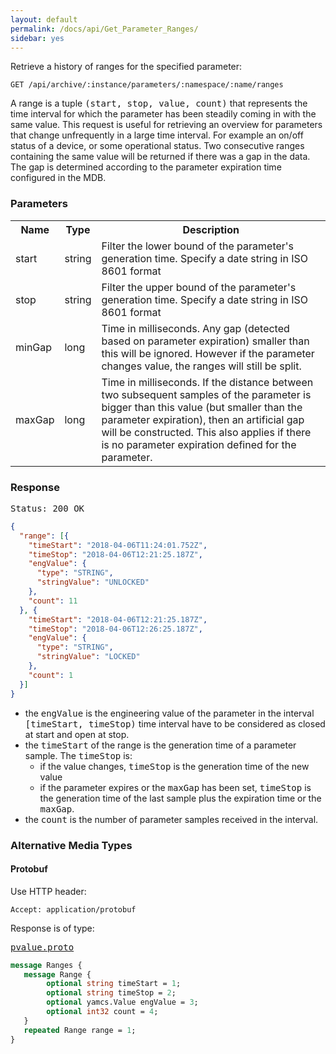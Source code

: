 ```yaml
---
layout: default
permalink: /docs/api/Get_Parameter_Ranges/
sidebar: yes
---
```


Retrieve a history of ranges for the specified parameter:

    GET /api/archive/:instance/parameters/:namespace/:name/ranges 

A range is a tuple <tt>(start, stop, value, count)</tt> that represents the time interval for which the parameter has been steadily coming in with the same value. This request is useful for retrieving an overview for parameters that change unfrequently in a large time interval. For example an on/off status of a device, or some operational status. Two consecutive ranges containing the same value will be returned if there was a gap in the data. The gap is determined according to the parameter expiration time configured in the MDB.

### Parameters

<table class="inline">
    <tr>
        <th>Name</th>
        <th>Type</th>
        <th>Description</th>
    </tr>
    <tr>
        <td class="code">start</td>
        <td class="code">string</td>
        <td>Filter the lower bound of the parameter's generation time. Specify a date string in ISO 8601 format</td>
    </tr>
    <tr>
        <td class="code">stop</td>
        <td class="code">string</td>
        <td>Filter the upper bound of the parameter's generation time. Specify a date string in ISO 8601 format</td>
    </tr>
    <tr>
        <td class="code">minGap</td>
        <td class="code">long</td>
        <td>Time in milliseconds. Any gap (detected based on parameter expiration) smaller than this will be ignored. However if the parameter changes value, the ranges will still be split.</td>
    </tr>
    <tr>
        <td class="code">maxGap</td>
        <td class="code">long</td>
        <td>Time in milliseconds. If the distance between two subsequent samples of the parameter is bigger than this value (but smaller than the parameter expiration), then an artificial gap will be constructed.
        This also applies if there is no parameter expiration defined for the parameter.</td>
    </tr>    
</table>
 

### Response

<pre class="header">Status: 200 OK</pre>
```json
{
  "range": [{
    "timeStart": "2018-04-06T11:24:01.752Z",                                                                                                                                                                                                                                   
    "timeStop": "2018-04-06T12:21:25.187Z",                                                                                                                                                                                                                                    
    "engValue": {
      "type": "STRING",
      "stringValue": "UNLOCKED"
    },
    "count": 11
  }, {
    "timeStart": "2018-04-06T12:21:25.187Z",
    "timeStop": "2018-04-06T12:26:25.187Z",
    "engValue": {
      "type": "STRING",
      "stringValue": "LOCKED"
    },
    "count": 1
  }]
}
```

* the <tt>engValue</tt> is the engineering value of the parameter in the interval <tt>[timeStart, timeStop)</tt> time interval have to be considered as closed at start and open at stop.
* the <tt>timeStart</tt> of the range is the generation time of a parameter sample. The <tt>timeStop</tt> is:
  * if the value changes, <tt>timeStop</tt> is the generation time of the new value
  * if the parameter expires or the <tt>maxGap</tt> has been set, <tt>timeStop</tt> is the generation time of the last sample plus the expiration time or the <tt>maxGap</tt>.
* the <tt>count</tt> is the number of parameter samples received in the interval.

### Alternative Media Types

#### Protobuf

Use HTTP header:

    Accept: application/protobuf
    
Response is of type:

<pre class="r header"><a href="/docs/api/pvalue.proto/">pvalue.proto</a></pre>
```proto
message Ranges {
   message Range {
        optional string timeStart = 1;
        optional string timeStop = 2;
        optional yamcs.Value engValue = 3;
        optional int32 count = 4;
   }
   repeated Range range = 1;
}
```
